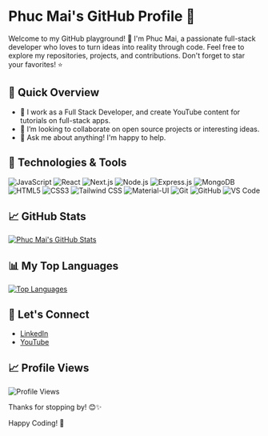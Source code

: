 # Phuc Mai's GitHub Profile 🚀

Welcome to my GitHub playground! 👋 I'm Phuc Mai, a passionate full-stack developer who loves to turn ideas into reality through code. Feel free to explore my repositories, projects, and contributions. Don't forget to star your favorites! ⭐️

## 🚀 Quick Overview

- 🔭 I work as a Full Stack Developer, and create YouTube content for tutorials on full-stack apps.
- 👯 I’m looking to collaborate on open source projects or interesting ideas.
- 💬 Ask me about anything! I'm happy to help.

## 🔧 Technologies & Tools

![JavaScript](https://img.shields.io/badge/JavaScript-F7DF1E?style=flat&logo=javascript&logoColor=black)
![React](https://img.shields.io/badge/React-61DAFB?style=flat&logo=react&logoColor=white)
![Next.js](https://img.shields.io/badge/Next.js-000000?style=flat&logo=next.js&logoColor=white)
![Node.js](https://img.shields.io/badge/Node.js-339933?style=flat&logo=node.js&logoColor=white)
![Express.js](https://img.shields.io/badge/Express.js-000000?style=flat&logo=express&logoColor=white)
![MongoDB](https://img.shields.io/badge/MongoDB-47A248?style=flat&logo=mongodb&logoColor=white)
![HTML5](https://img.shields.io/badge/HTML5-E34F26?style=flat&logo=html5&logoColor=white)
![CSS3](https://img.shields.io/badge/CSS3-1572B6?style=flat&logo=css3&logoColor=white)
![Tailwind CSS](https://img.shields.io/badge/Tailwind%20CSS-38B2AC?style=flat&logo=tailwind-css&logoColor=white)
![Material-UI](https://img.shields.io/badge/Material--UI-0081CB?style=flat&logo=material-ui&logoColor=white)
![Git](https://img.shields.io/badge/Git-F05032?style=flat&logo=git&logoColor=white)
![GitHub](https://img.shields.io/badge/GitHub-181717?style=flat&logo=github&logoColor=white)
![VS Code](https://img.shields.io/badge/VS%20Code-007ACC?style=flat&logo=visual-studio-code&logoColor=white)


## 📈 GitHub Stats

[![Phuc Mai's GitHub Stats](https://github-readme-stats.vercel.app/api?username=phuc-mai&count_private=true&show_icons=true&theme=radical)](https://github.com/phuc-mai)

## 📊 My Top Languages

[![Top Languages](https://github-readme-stats.vercel.app/api/top-langs/?username=phuc-mai&layout=compact&theme=radical)](https://github.com/phuc-mai)

## 🌟 Let's Connect

- [LinkedIn](https://www.linkedin.com/in/phuc-mai-1309/)
- [YouTube](https://www.youtube.com/@codewithphuc)

## 📈 Profile Views

![Profile Views](https://komarev.com/ghpvc/?username=phuc-mai&color=brightgreen)

Thanks for stopping by! 😊✨

Happy Coding! 🚀
